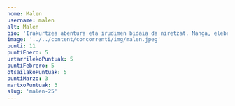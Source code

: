 ```yaml
---
nome: Malen
username: malen
alt: Malen
bio: 'Irakurtzea abentura eta irudimen bidaia da niretzat. Manga, eleberri grafikoak eta haur literaturan interesa dut, umorea eta emozioak uztartzen dituzten istorioak aurkituz. Pertsonaia bakoitzaren bizipenetatik ikasten dut, eta istorio bakoitzak mundu berri bat zabaltzen dit. Irakurtzea entretenimendua eta ikaskuntza uztartzeko modu bat da niretzat.'
image: '../../content/concorrenti/img/malen.jpeg'
punti: 11
puntiEnero: 5
urtarrilekoPuntuak: 5
puntiFebrero: 5
otsailakoPuntuak: 5
puntiMarzo: 3
martxoPuntuak: 3
slug: 'malen-25'
---
```


